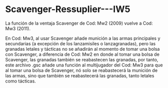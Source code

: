 # Scavenger-Ressuplier---IW5
La función de la ventaja Scavenger de Cod: Mw2 (2009) vuelve a Cod: Mw3 (2011).

En Cod: Mw3, al usar Scavenger añade munición a las armas principales y secundarias (a excepción de los lanzamisiles o lanzagranadas), pero las granadas letales y tácticas no se añadirán al momento de tomar una bolsa con Scavenger, a diferencia de Cod: Mw2 en donde al tomar una bolsa de Scavenger, las granadas también se reabastecen las granadas, por tanto, este archivo .gsc añade una función al multijugador del Cod: Mw3 para que al tomar una bolsa de Scavenger, nó solo se reabastecerá la munición de las armas, sino que también se reabastecerá las granadas, tanto letales como tácticas.
